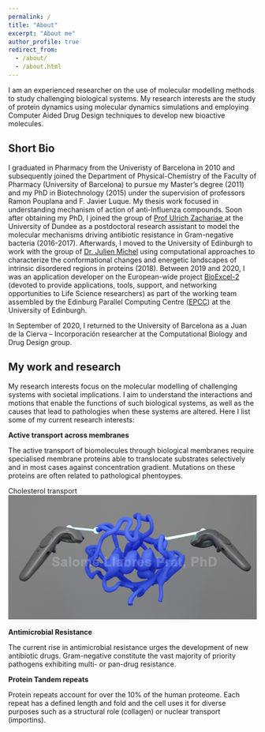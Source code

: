 ```yaml
---
permalink: /
title: "About"
excerpt: "About me"
author_profile: true
redirect_from: 
  - /about/
  - /about.html
---
```


I am an experienced researcher on the use of molecular modelling methods to study challenging biological systems. My research interests are the study of protein dynamics using molecular dynamics simulations and employing Computer Aided Drug Design techniques to develop new bioactive molecules.


Short Bio
-------

I graduated in Pharmacy from the Univeristy of Barcelona in 2010 and subsequently joined the Department of Physical-Chemistry of the Faculty of Pharmacy (University of Barcelona) to pursue my Master’s degree (2011) and my PhD in Biotechnology (2015) under the supervision of professors Ramon Pouplana and F. Javier Luque. My thesis work focused in understanding mechanism of action of anti-Influenza compounds. Soon after obtaining my PhD, I joined the group of [Prof Ulrich Zachariae
](https://www.lifesci.dundee.ac.uk/groups/ulrich_zachariae/index.html) at the University of Dundee as a postdoctoral research assistant to model the molecular mechanisms driving antibiotic resistance in Gram-negative bacteria (2016-2017). Afterwards, I moved to the University of Edinburgh to work with the group of [Dr. Julien Michel](https://www.julienmichel.net/lab/) using computational approaches to characterize the conformational changes and energetic landscapes of intrinsic disordered regions in proteins (2018). Between 2019 and 2020, I was an application developer on the European-wide project [BioExcel-2](https://bioexcel.eu) (devoted to provide applications, tools, support, and networking opportunities to Life Science researchers) as part of the working team assembled by the Edinburg Parallel Computing Centre ([EPCC](https://www.epcc.ed.ac.uk)) at the University of Edinburgh. 

In September of 2020, I returned to the University of Barcelona as a Juan de la Cierva – Incorporación researcher at the Computational Biology and Drug Design group. 


My work and research
-------
My research interests focus on the molecular modelling of challenging systems with societal implications. I aim to understand the interactions and motions that enable the functions of such biological systems, as well as the causes that lead to pathologies when these systems are altered. Here I list some of my current research interests:

**Active transport across membranes**

The active transport of biomolecules through biological membranes require specialised membrane proteins able to translocate substrates selectively and in most cases against concentration gradient. Mutations on these proteins are often related to pathological phentoypes. 

Cholesterol transport<br/><img src='/images/VR.watermark.png'>

**Antimicrobial Resistance**

The current rise in antimicrobial resistance urges the development of new antibiotic drugs. Gram-negative constitute the vast majority of priority pathogens exhibiting multi- or pan-drug resistance. 

**Protein Tandem repeats**

Protein repeats account for over the 10% of the human proteome. Each repeat has a defined length and fold and the cell uses it for  diverse purposes such as a structural role (collagen) or nuclear transport (importins). 


